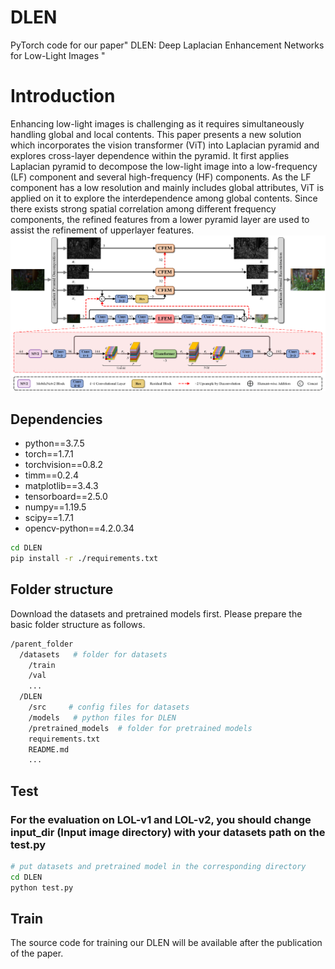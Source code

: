 # DLEN
PyTorch code for our paper" DLEN: Deep Laplacian Enhancement Networks for Low-Light Images "
# Introduction
Enhancing low-light images is challenging as it requires simultaneously handling global and local contents. This paper presents a new solution which incorporates the vision transformer (ViT) into Laplacian pyramid and explores cross-layer dependence within the pyramid. It first applies Laplacian pyramid to decompose the low-light image into a low-frequency (LF) component and several high-frequency (HF) components. As the LF component has a low resolution and mainly includes global attributes, ViT is applied on it to explore the interdependence among global contents. Since there exists strong spatial correlation among different frequency components, the refined features from a lower pyramid layer are used to assist the refinement of upperlayer features.
![image](figs/DLEN.png)
## Dependencies
* python==3.7.5
* torch==1.7.1
* torchvision==0.8.2
* timm==0.2.4
* matplotlib==3.4.3
* tensorboard==2.5.0
* numpy==1.19.5
* scipy==1.7.1
* opencv-python==4.2.0.34

```bash
cd DLEN 
pip install -r ./requirements.txt
```


## Folder structure
Download the datasets and pretrained models first. Please prepare the basic folder structure as follows.

```bash
/parent_folder
  /datasets   # folder for datasets 
    /train
    /val
    ...
  /DLEN
    /src     # config files for datasets
    /models   # python files for DLEN
    /pretrained_models  # folder for pretrained models
    requirements.txt
    README.md
    ...
```
## Test
### For the evaluation on LOL-v1 and LOL-v2, you should change input_dir (Input image directory) with your datasets path on the test.py
```bash  
# put datasets and pretrained model in the corresponding directory 
cd DLEN 
python test.py
```
## Train

The source code for training our DLEN will be available after the publication of the paper.
